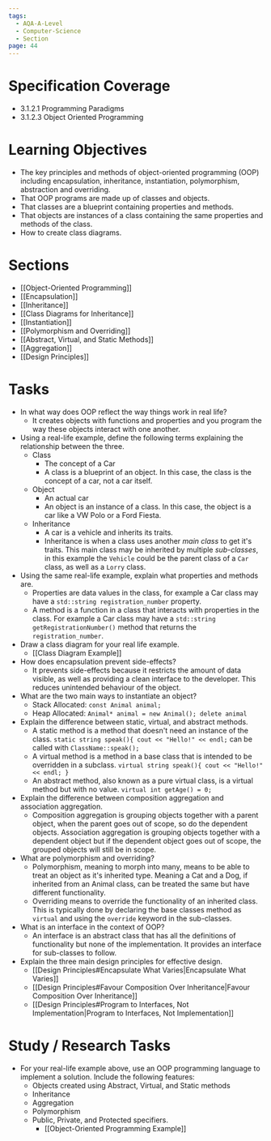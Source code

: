 ```yaml
---
tags:
  - AQA-A-Level
  - Computer-Science
  - Section
page: 44
---
```

# Specification Coverage
- 3.1.2.1 Programming Paradigms
- 3.1.2.3 Object Oriented Programming

# Learning Objectives
- The key principles and methods of object-oriented programming (OOP) including encapsulation, inheritance, instantiation, polymorphism, abstraction and overriding.
- That OOP programs are made up of classes and objects.
- That classes are a blueprint containing properties and methods.
- That objects are instances of a class containing the same properties and methods of the class.
- How to create class diagrams.

# Sections
- [[Object-Oriented Programming]]
- [[Encapsulation]]
- [[Inheritance]]
- [[Class Diagrams for Inheritance]]
- [[Instantiation]]
- [[Polymorphism and Overriding]]
- [[Abstract, Virtual, and Static Methods]]
- [[Aggregation]]
- [[Design Principles]]

# Tasks
- In what way does OOP reflect the way things work in real life?
	- It creates objects with functions and properties and you program the way these objects interact with one another.
- Using a real-life example, define the following terms explaining the relationship between the three.
	- Class
		- The concept of a Car
		- A class is a blueprint of an object. In this case, the class is the concept of a car, not a car itself.
	- Object
		- An actual car
		- An object is an instance of a class. In this case, the object is a car like a VW Polo or a Ford Fiesta.
	- Inheritance
		- A car is a vehicle and inherits its traits.
		- Inheritance is when a class uses another *main class* to get it's traits. This main class may be inherited by multiple *sub-classes*, in this example the `Vehicle` could be the parent class of a `Car` class, as well as a `Lorry` class.
- Using the same real-life example, explain what properties and methods are.
	- Properties are data values in the class, for example a Car class may have a `std::string registration_number` property.
	- A method is a function in a class that interacts with properties in the class. For example a Car class may have a `std::string getRegistrationNumber()` method that returns the `registration_number`.
- Draw a class diagram for your real life example.
	- [[Class Diagram Example]]
- How does encapsulation prevent side-effects?
	- It prevents side-effects because it restricts the amount of data visible, as well as providing a clean interface to the developer. This reduces unintended behaviour of the object.
- What are the two main ways to instantiate an object?
	- Stack Allocated: `const Animal animal;`
	- Heap Allocated: `Animal* animal = new Animal(); delete animal`
- Explain the difference between static, virtual, and abstract methods.
	- A static method is a method that doesn't need an instance of the class. `static string speak(){ cout << "Hello!" << endl;` can be called with `ClassName::speak();`
	- A virtual method is a method in a base class that is intended to be overridden in a subclass. `virtual string speak(){ cout << "Hello!" << endl; }`
	- An abstract method, also known as a pure virtual class, is a virtual method but with no value. `virtual int getAge() = 0;`
- Explain the difference between composition aggregation and association aggregation.
	- Composition aggregation is grouping objects together with a parent object, when the parent goes out of scope, so do the dependent objects. Association aggregation is grouping objects together with a dependent object but if the dependent object goes out of scope, the grouped objects will still be in scope.
- What are polymorphism and overriding?
	- Polymorphism, meaning to morph into many, means to be able to treat an object as it's inherited type. Meaning a Cat and a Dog, if inherited from an Animal class, can be treated the same but have different functionality.
	- Overriding means to override the functionality of an inherited class. This is typically done by declaring the base classes method as `virtual` and using the `override` keyword in the sub-classes.
- What is an interface in the context of OOP?
	- An interface is an abstract class that has all the definitions of functionality but none of the implementation. It provides an interface for sub-classes to follow.
- Explain the three main design principles for effective design.
	- [[Design Principles#Encapsulate What Varies|Encapsulate What Varies]]
	- [[Design Principles#Favour Composition Over Inheritance|Favour Composition Over Inheritance]]
	- [[Design Principles#Program to Interfaces, Not Implementation|Program to Interfaces, Not Implementation]]
# Study / Research Tasks
- For your real-life example above, use an OOP programming language to implement a solution. Include the following features:
	- Objects created using Abstract, Virtual, and Static methods
	- Inheritance
	- Aggregation
	- Polymorphism
	- Public, Private, and Protected specifiers.
		- [[Object-Oriented Programming Example]]